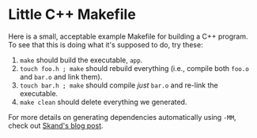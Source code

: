 Little C++ Makefile
===================

Here is a small, acceptable example Makefile for building a C++ program.
To see that this is doing what it's supposed to do, try these:

1. `make` should build the executable, `app`.
2. `touch foo.h ; make` should rebuild everything (i.e., compile both `foo.o` and `bar.o` and link them).
3. `touch bar.h ; make` should compile *just* `bar.o` and re-link the executable.
4. `make clean` should delete everything we generated.

For more details on generating dependencies automatically using `-MM`, check out [Skand's blog post][skand-make].

[skand-make]: https://skandhurkat.com/post/makefile-dependencies/
